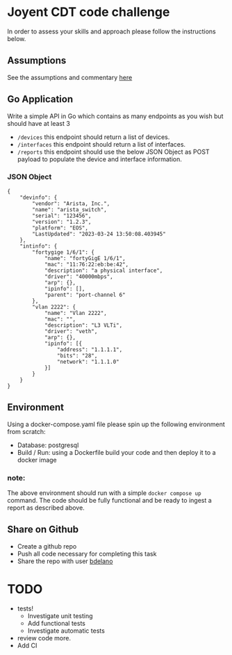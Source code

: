 # Joyent CDT code challenge
In order to assess your skills and approach please follow the instructions below.

## Assumptions
See the assumptions and commentary [here](./AssumptionsAndComments.md) 

## Go Application
Write a simple API in Go which contains as many endpoints as you wish but should have at least 3
* `/devices` this endpoint should return a list of devices.
* `/interfaces` this endpoint should return a list of interfaces.
* `/reports` this endpoint should use the below JSON Object as POST payload to populate the device and interface information.

### JSON Object
```
{
    "devinfo": {
        "vendor": "Arista, Inc.",
        "name": "arista_switch",
        "serial": "123456",
        "version": "1.2.3",
        "platform": "EOS",
        "LastUpdated": "2023-03-24 13:50:08.403945"
    },
    "intinfo": {
        "fortygige 1/6/1": {
            "name": "fortyGigE 1/6/1",
            "mac": "11:76:22:eb:be:42",
            "description": "a physical interface",
            "driver": "40000mbps",
            "arp": {},
            "ipinfo": [],
            "parent": "port-channel 6"
        },
        "vlan 2222": {
            "name": "Vlan 2222",
            "mac": "",
            "description": "L3 VLTi",
            "driver": "veth",
            "arp": {},
            "ipinfo": [{
                "address": "1.1.1.1",
                "bits": "28",
                "network": "1.1.1.0"
            }]
        }
    }
}
```

## Environment
Using a docker-compose.yaml file please spin up the following environment from scratch:
* Database: postgresql
* Build / Run: using a Dockerfile build your code and then deploy it to a docker image

### note:
The above environment should run with a simple `docker compose up` command. The code should be fully functional and be ready to ingest a report as described above.

## Share on Github
* Create a github repo
* Push all code necessary for completing this task
* Share the repo with user [bdelano](https://github.com/bdelano)


# TODO
- tests!
    - Investigate unit testing 
    - Add functional tests
    - Investigate automatic tests
- review code more. 
- Add CI 